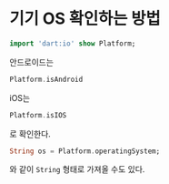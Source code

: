 # 기기 OS 확인하는 방법  
```dart
import 'dart:io' show Platform;
```
안드로이드는
```dart
Platform.isAndroid
```
iOS는
```dart
Platform.isIOS
```
로 확인한다.

```dart
String os = Platform.operatingSystem;
```
와 같이 `String` 형태로 가져올 수도 있다.

